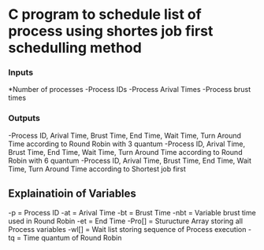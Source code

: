 # C program to schedule list of process using shortes job first schedulling method

### Inputs
*Number of processes
-Process IDs
-Process Arival Times
-Process brust times

### Outputs
-Process ID, Arival Time, Brust Time, End Time, Wait Time, Turn Around Time according to Round Robin with 3 quantum
-Process ID, Arival Time, Brust Time, End Time, Wait Time, Turn Around Time according to Round Robin with 6 quantum
-Process ID, Arival Time, Brust Time, End Time, Wait Time, Turn Around Time according to Shortest job first


## Explainatioin of Variables
-p = Process ID
-at = Arival Time
-bt = Brust Time
-nbt = Variable brust time used in Round Robin
-et = End Time
-Pro[] = Sturucture Array storing all Process variables
-wl[] = Wait list storing sequence of Process execution
-tq = Time quantum of Round Robin

